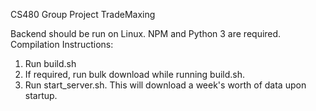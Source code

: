 CS480 Group Project
TradeMaxing

Backend should be run on Linux.
NPM and Python 3 are required.
Compilation Instructions:
1. Run build.sh
2. If required, run bulk download while running build.sh.
3. Run start_server.sh. This will download a week's worth of data upon startup.
